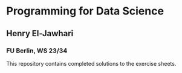 # Programming for Data Science
## Henry El-Jawhari
### FU Berlin, WS 23/34

This repository contains completed solutions to the exercise sheets.